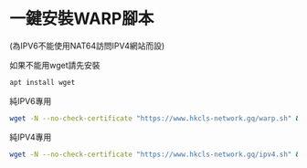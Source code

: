 # 一鍵安裝WARP腳本
(為IPV6不能使用NAT64訪問IPV4網站而設)

如果不能用wget請先安裝
```bash
apt install wget
```
純IPV6專用
```bash
wget -N --no-check-certificate "https://www.hkcls-network.gq/warp.sh" && chmod +x warp.sh && ./warp.sh
```
純IPV4專用
```bash
wget -N --no-check-certificate "https://www.hkcls-network.gq/ipv4.sh" && chmod +x warp.sh && ./warp.sh
```
